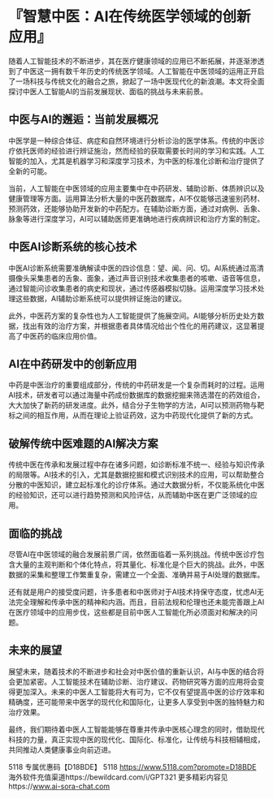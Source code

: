 # 『智慧中医：AI在传统医学领域的创新应用』

随着人工智能技术的不断进步，其在医疗健康领域的应用已不断拓展，并逐渐渗透到了中医这一拥有数千年历史的传统医学领域。人工智能在中医领域的运用正开启了一场科技与传统文化的融合之旅，掀起了一场中医现代化的新浪潮。本文将全面探讨中医人工智能AI的当前发展现状、面临的挑战与未来前景。

##  中医与AI的邂逅：当前发展概况

中医学是一种综合体征、病症和自然环境进行分析诊治的医学体系。传统的中医诊疗依托医师的经验进行辨证施治，然而经验的获取需要长时间的学习和实践。人工智能的加入，尤其是机器学习和深度学习技术，为中医的标准化诊断和治疗提供了全新的可能。

当前，人工智能在中医领域的应用主要集中在中药研发、辅助诊断、体质辨识以及健康管理等方面。运用算法分析大量的中医药数据库，AI不仅能够迅速鉴别药材、预测药效，还能够协助开发新的中药配方。在辅助诊断方面，通过对病例、舌象、脉象等进行深度学习，AI可以辅助医师更准确地进行疾病辨识和治疗方案的制定。

##  中医AI诊断系统的核心技术

中医AI诊断系统需要准确解读中医的四诊信息：望、闻、问、切。AI系统通过高清摄像头采集患者的舌象、面象，通过声音识别技术收集患者的咳嗽、语音等信息，通过智能问诊收集患者的病史和现状，通过传感器模拟切脉。运用深度学习技术处理这些数据，AI辅助诊断系统可以提供辨证施治的建议。

此外，中医药方案的复杂性也为人工智能提供了施展空间。AI能够分析历史处方数据，找出有效的治疗方案，并根据患者具体情况给出个性化的用药建议，这显著提高了中医药的临床应用价值。

##  AI在中药研发中的创新应用

中药是中医治疗的重要组成部分，传统的中药研发是一个复杂而耗时的过程。运用AI技术，研发者可以通过海量中药成份数据库的数据挖掘来筛选潜在的药效组合，大大加快了新药的研发进度。此外，结合分子生物学的方法，AI可以预测药物与靶标之间的相互作用，从而在理论上验证药效，这为中药现代化提供了新的方式。

##  破解传统中医难题的AI解决方案

传统中医在传承和发展过程中存在诸多问题，如诊断标准不统一、经验与知识传承的局限等。AI技术的引入，尤其是数据挖掘和模式识别技术的应用，可以帮助整合分散的中医知识，建立起标准化的诊疗体系。通过大数据分析，不仅能系统化中医的经验知识，还可以进行趋势预测和风险评估，从而辅助中医在更广泛领域的应用。

##  面临的挑战

尽管AI在中医领域的融合发展前景广阔，依然面临着一系列挑战。传统中医诊疗包含大量的主观判断和个体化特点，将其量化、标准化是个巨大的挑战。此外，中医数据的采集和整理工作繁重复杂，需建立一个全面、准确并易于AI处理的数据库。

还有就是用户的接受度问题，许多患者和中医师对于AI技术持保守态度，忧虑AI无法完全理解和传承中医的精神和内涵。而且，目前法规和伦理也还未能完善跟上AI在医疗领域中的应用步伐，这些都是目前中医人工智能化所必须面对和解决的问题。

##  未来的展望

展望未来，随着技术的不断进步和社会对中医价值的重新认识，AI与中医的结合将会更加紧密。人工智能技术在辅助诊断、治疗建议、药物研究等方面的应用将会变得更加深入。未来的中医人工智能将大有可为，它不仅有望提高中医的诊疗效率和精确度，还可能带来中医学的现代化和国际化，让更多人享受到中医的独特魅力和治疗效果。

最终，我们期待着中医人工智能能够在尊重并传承中医核心理念的同时，借助现代科技的力量，真正实现中医的现代化、国际化、标准化，让传统与科技相辅相成，共同推动人类健康事业向前迈进。

5118   专属优惠码【D18BDE】
5118 https://www.5118.com?promote=D18BDE
海外软件充值渠道https://bewildcard.com/i/GPT321
更多精彩内容见https://www.ai-sora-chat.com
